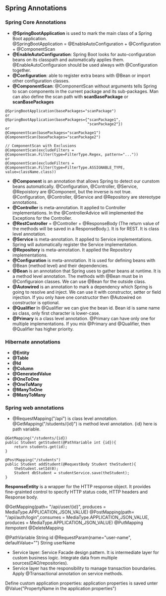 ## Spring Annotations

### Spring Core Annotations
- **@SpringBootApplication** is used to mark the main class of a Spring Boot application.<br>
@SpringBootApplication = @EnableAutoConfiguration + @Configuration + @ComponentScan<br>
- **@EnableAutoConfiguration**: Spring Boot looks for auto-configuration beans on its classpath and 	automatically applies them. @EnableAutoConfiguraion should be used always with @Configuration together.
- **@Configuration**: able to register extra beans with @Bean or import other configuration classes.
- **@ComponentScan**: @ComponentScan without arguments tells Spring to scan components in the current package and its sub-packages. Man can also define the scan path with **scanBasePackage** or **scanBasePackages**
```
@SpringBootApplication(basePackages="scanPackage")
or
@SpringBootApplication(basePackages={"scanPackage1",
                                     "scanPackage2"})
or
@ComponentScan(basePackages="scanPackage1")
@ComponentScan(basePackages="scanPackage2")
```
```
// ComponentScan with Exclusions
@ComponentScan(excludeFilters = @ComponentScan.Filter(type=FilterType.Regex, pattern="..."))
or
@ComponentScan(excludeFilters = @ComponentScan.Filter(type=FilterType.ASSIGNABLE_TYPE, value=className.class))
```
- **@Component** is an annotation that allows Spring to detect our cunstom beans automatically. @Configuration, @Controller, @Service, @Repoistory are @Component, but the inverse is not true. @Configuration, @Controller, @Service and @Repository are stereotype annotations. 
- **@Controller** is meta-annotation. It applied to Controller implementations. In the @ControllerAdvice will implemented the Exceptions for the Controller.
- **@RestController** = @Controller + @ResponseBody (The return value of the methods will be saved in a ResponseBody.). It is for REST. It is class level annotation.
- **@Service** is meta-annotation. It applied to Service implementations. Spring will automatically register the Service implementation.
- **@Repository** is meta-annotation. It applied the Repository implementations.
- **@Configuration** is meta-annotation. It is used for defining beans with @Bean (method level) and their dependencies.
- **@Bean** is an annotation that Spring uses to gather beans at runtime. It is a method level annotation. The methods with @Bean must be in @Configuraion classes. We can use @Bean for the outside class.
- **@Autowired** is an annotation to mark a dependency which Spring is going to resolve and inject. We can use it with constructor, setter or field injection. If you only have one constructor then @Autowired on constructor is optional.
- **@Qualifier** In @Qualifier we can give the bean id. Bean id is same name as class, only first character is lower-case.
- **@Primary** is a class level annotation. @Primary can have only one for multiple implementations. If you mix @Primary and @Qualifier, then @Qualifier has higher priority.

### Hibernate annotations
- **@Entity**
- **@Table**
- **@Id**
- **@Column**
- **@GeneratedValue**
- **@OneToOne**
- **@OneToMany**
- **@ManyToOne**
- **@ManyToMany**

  
### Spring web annotations
- @RequestMapping("/api") is class level annotation.<br>
@GetMapping("/students/{id}") is method level annotation. {id} here is path variable.
```
@GetMapping("/students/{id})
public Student getStudent(@PathVariable int {id}){
    return students.get(id); 
}
```
```
@PostMapping("/students")
public Student addStudent(@RequestBody Student theStudent){
    theStudent.setId(0);
    Student dbStudent = studentService.save(theStudent);
}
```
**ResponseEntity** is a wrapper for the HTTP response object. It provides fine-grainted control to specify HTTP status code, HTTP headers and Response body.

@GetMapping(path= "/api/user/{id}", produces = MediaType.APPLICATION_JSON_VALUE)
@PostMapping(path= "/api/auth/login",consumes = MediaType.APPLICATION_JSON_VALUE, produces = MediaType.APPLICATION_JSON_VALUE)
@PutMapping itempotent
@DeleteMapping

@PathVariable String id
@RequestParam(name="user-name", defaultValue="") String userName
- Service layer: Service Facade design pattern. It is intermediate layer for custom business logic. Integrate data from multiple sources(DAO/repositories).
- Service layer has the responsibility to manage transaction boundaries. Apply @Transactional annotation on service methods.

Define custom application properties:
application properties is saved unter 
@Value("PropertyName in the application properties")
